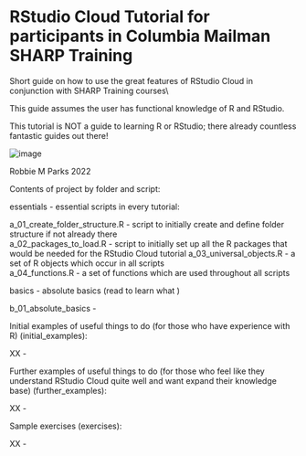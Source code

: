 # RStudio Cloud Tutorial for participants in Columbia Mailman SHARP Training

Short guide on how to use the great features of RStudio Cloud in conjunction with SHARP Training courses\

This guide assumes the user has functional knowledge of R and RStudio. 

This tutorial is NOT a guide to learning R or RStudio; there already countless fantastic guides out there!  

![image](https://github.com/rmp15/rstudio_cloud_tutorial/blob/main/banner/banner.png)

Robbie M Parks 2022

Contents of project by folder and script:

essentials                          - essential scripts in every tutorial:

a_01_create_folder_structure.R      - script to initially create and define folder structure if not already there\
a_02_packages_to_load.R             - script to initially set up all the R packages that would be needed for the RStudio Cloud tutorial
a_03_universal_objects.R            - a set of R objects which occur in all scripts\
a_04_functions.R                    - a set of functions which are used throughout all scripts

basics                              - absolute basics (read to learn what )

b_01_absolute_basics                - 

Initial examples of useful things to do (for those who have experience with R) (initial_examples):

XX                                  -

Further examples of useful things to do (for those who feel like they understand RStudio Cloud quite well and want expand their knowledge base) (further_examples):

XX                                  -

Sample exercises (exercises):

XX                                  -
